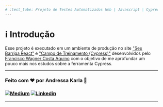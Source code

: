 ```yaml
---
# :test_tube: Projeto de Testes Automatizados Web | Javascript | Cypress | GitHub Actions :test_tube:
---
```

# :information_source: Introdução 
Esse projeto é executado em um ambiente de produção no site ["Seu Barriga React"](https://barrigareact.wcaquino.me) e ["Campo de Treinamento (Cypress)"](https://wcaquino.me/cypress/componentes.html) desenvolvidos pelo [Francisco Wagner Costa Aquino](https://www.linkedin.com/in/francisco-wagner-costa-aquino-297ba6105/) com o objetivo de me aprofundar um pouco mais nos estudos sobre a ferramenta Cypress.

---
### Feito com ❤️ por Andressa Karla :wave: 

### [![Medium](https://img.shields.io/badge/-Medium-595D60?style=plastic&logo=Medium&logoColor=white&link=https://medium.com/@andressakarla)](https://medium.com/@andressakarla) [![Linkedin](https://img.shields.io/badge/-LinkedIn-595D60?style=plastic&logo=Linkedin&logoColor=white&link=https://www.linkedin.com/in/andressakarla//)](https://www.linkedin.com/in/andressakarla/)

---
